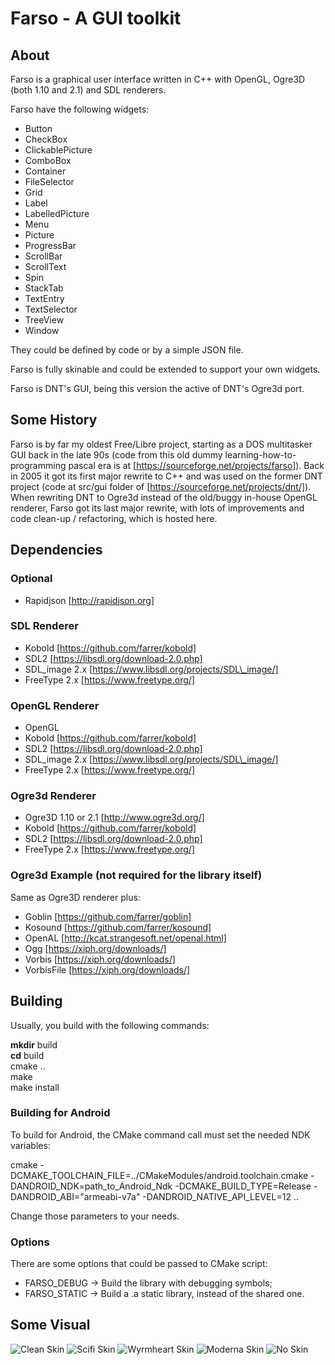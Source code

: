 # Farso - A GUI toolkit

## About
Farso is a graphical user interface written in C++ with OpenGL, Ogre3D
 (both 1.10 and 2.1) and SDL renderers.

Farso have the following widgets:  

 * Button
 * CheckBox
 * ClickablePicture
 * ComboBox
 * Container
 * FileSelector
 * Grid
 * Label
 * LabelledPicture
 * Menu
 * Picture
 * ProgressBar
 * ScrollBar
 * ScrollText
 * Spin
 * StackTab
 * TextEntry
 * TextSelector
 * TreeView
 * Window

They could be defined by code or by a simple JSON file.

Farso is fully skinable and could be extended to support your own widgets.

Farso is DNT's GUI, being this version the active of DNT's Ogre3d port.

## Some History

Farso is by far my oldest Free/Libre project, starting as a DOS multitasker GUI
back in the late 90s (code from this old dummy learning-how-to-programming
pascal era is at [https://sourceforge.net/projects/farso]). Back in 2005 it got
its first major rewrite to C++ and was used on the former DNT project (code at
src/gui folder of [https://sourceforge.net/projects/dnt/]). When rewriting DNT
to Ogre3d instead of the old/buggy in-house OpenGL renderer, Farso got its last
major rewrite, with lots of improvements and code clean-up / refactoring, which
is hosted here.

## Dependencies

### Optional
 * Rapidjson [http://rapidjson.org]

### SDL Renderer

 * Kobold [https://github.com/farrer/kobold]
 * SDL2 [https://libsdl.org/download-2.0.php]
 * SDL\_image 2.x [https://www.libsdl.org/projects/SDL\_image/]
 * FreeType 2.x [https://www.freetype.org/]

### OpenGL Renderer

 * OpenGL
 * Kobold [https://github.com/farrer/kobold]
 * SDL2 [https://libsdl.org/download-2.0.php]
 * SDL\_image 2.x [https://www.libsdl.org/projects/SDL\_image/]
 * FreeType 2.x [https://www.freetype.org/]

### Ogre3d Renderer

 * Ogre3D 1.10 or 2.1 [http://www.ogre3d.org/]
 * Kobold [https://github.com/farrer/kobold]
 * SDL2 [https://libsdl.org/download-2.0.php]
 * FreeType 2.x [https://www.freetype.org/]

### Ogre3d Example (not required for the library itself)
 Same as Ogre3D renderer plus:

 * Goblin [https://github.com/farrer/goblin]
 * Kosound [https://github.com/farrer/kosound]
 * OpenAL [http://kcat.strangesoft.net/openal.html]
 * Ogg [https://xiph.org/downloads/]
 * Vorbis [https://xiph.org/downloads/]
 * VorbisFile [https://xiph.org/downloads/]

## Building

Usually, you build with the following commands:

**mkdir** build  
**cd** build  
cmake ..  
make  
make install

### Building for Android

To build for Android, the CMake command call must set the needed NDK variables:

cmake -DCMAKE\_TOOLCHAIN\_FILE=../CMakeModules/android.toolchain.cmake -DANDROID\_NDK=path\_to\_Android\_Ndk -DCMAKE\_BUILD\_TYPE=Release -DANDROID\_ABI="armeabi-v7a" -DANDROID\_NATIVE\_API\_LEVEL=12 ..

Change those parameters to your needs.


### Options

There are some options that could be passed to CMake script:

 * FARSO\_DEBUG -> Build the library with debugging symbols;
 * FARSO\_STATIC -> Build a .a static library, instead of the shared one.

## Some Visual

![Clean Skin](http://dnteam.org/farso/farso_clean.png)
![Scifi Skin](http://dnteam.org/farso/farso_scifi.png)
![Wyrmheart Skin](http://dnteam.org/farso/farso_wyr.png)
![Moderna Skin](http://dnteam.org/farso/farso_moderna.png)
![No Skin](http://dnteam.org/farso/farso_no_skin.png)


